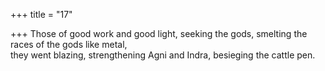 +++
title = "17"

+++
Those of good work and good light, seeking the gods, smelting the  races of the gods like metal,  
they went blazing, strengthening Agni and Indra, besieging the  cattle pen.  